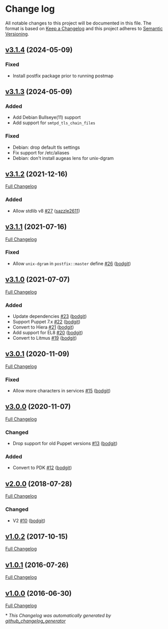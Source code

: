 # Change log

All notable changes to this project will be documented in this file. The format is based on [Keep a Changelog](http://keepachangelog.com/en/1.0.0/) and this project adheres to [Semantic Versioning](http://semver.org).

## [v3.1.4](https://github.com/lollipopman/puppet-postfix/tree/v3.1.4) (2024-05-09)

### Fixed

- Install postfix package prior to running postmap

## [v3.1.3](https://github.com/lollipopman/puppet-postfix/tree/v3.1.3) (2024-05-09)

### Added

- Add Debian Bullseye(11) support
- Add support for `smtpd_tls_chain_files`

### Fixed

- Debian: drop default tls settings
- Fix support for /etc/aliases
- Debian: don't install augeas lens for unix-dgram

## [v3.1.2](https://github.com/bodgit/puppet-postfix/tree/v3.1.2) (2021-12-16)

[Full Changelog](https://github.com/bodgit/puppet-postfix/compare/v3.1.1...v3.1.2)

### Added

- Allow stdlib v8 [\#27](https://github.com/bodgit/puppet-postfix/pull/27) ([sazzle2611](https://github.com/sazzle2611))

## [v3.1.1](https://github.com/bodgit/puppet-postfix/tree/v3.1.1) (2021-07-16)

[Full Changelog](https://github.com/bodgit/puppet-postfix/compare/v3.1.0...v3.1.1)

### Fixed

- Allow `unix-dgram` in `postfix::master` define [\#26](https://github.com/bodgit/puppet-postfix/pull/26) ([bodgit](https://github.com/bodgit))

## [v3.1.0](https://github.com/bodgit/puppet-postfix/tree/v3.1.0) (2021-07-07)

[Full Changelog](https://github.com/bodgit/puppet-postfix/compare/v3.0.1...v3.1.0)

### Added

- Update dependencies [\#23](https://github.com/bodgit/puppet-postfix/pull/23) ([bodgit](https://github.com/bodgit))
- Support Puppet 7.x [\#22](https://github.com/bodgit/puppet-postfix/pull/22) ([bodgit](https://github.com/bodgit))
- Convert to Hiera [\#21](https://github.com/bodgit/puppet-postfix/pull/21) ([bodgit](https://github.com/bodgit))
- Add support for EL8 [\#20](https://github.com/bodgit/puppet-postfix/pull/20) ([bodgit](https://github.com/bodgit))
- Convert to Litmus [\#19](https://github.com/bodgit/puppet-postfix/pull/19) ([bodgit](https://github.com/bodgit))

## [v3.0.1](https://github.com/bodgit/puppet-postfix/tree/v3.0.1) (2020-11-09)

[Full Changelog](https://github.com/bodgit/puppet-postfix/compare/v3.0.0...v3.0.1)

### Fixed

- Allow more characters in services [\#15](https://github.com/bodgit/puppet-postfix/pull/15) ([bodgit](https://github.com/bodgit))

## [v3.0.0](https://github.com/bodgit/puppet-postfix/tree/v3.0.0) (2020-11-07)

[Full Changelog](https://github.com/bodgit/puppet-postfix/compare/v2.0.0...v3.0.0)

### Changed

- Drop support for old Puppet versions [\#13](https://github.com/bodgit/puppet-postfix/pull/13) ([bodgit](https://github.com/bodgit))

### Added

- Convert to PDK [\#12](https://github.com/bodgit/puppet-postfix/pull/12) ([bodgit](https://github.com/bodgit))

## [v2.0.0](https://github.com/bodgit/puppet-postfix/tree/v2.0.0) (2018-07-28)

[Full Changelog](https://github.com/bodgit/puppet-postfix/compare/v1.0.2...v2.0.0)

### Changed

- V2 [\#10](https://github.com/bodgit/puppet-postfix/pull/10) ([bodgit](https://github.com/bodgit))

## [v1.0.2](https://github.com/bodgit/puppet-postfix/tree/v1.0.2) (2017-10-15)

[Full Changelog](https://github.com/bodgit/puppet-postfix/compare/v1.0.1...v1.0.2)

## [v1.0.1](https://github.com/bodgit/puppet-postfix/tree/v1.0.1) (2016-07-26)

[Full Changelog](https://github.com/bodgit/puppet-postfix/compare/v1.0.0...v1.0.1)

## [v1.0.0](https://github.com/bodgit/puppet-postfix/tree/v1.0.0) (2016-06-30)

[Full Changelog](https://github.com/bodgit/puppet-postfix/compare/9cb0da1998d5b7aa4a93f6875a8058650c8c3f03...v1.0.0)



\* *This Changelog was automatically generated by [github_changelog_generator](https://github.com/github-changelog-generator/github-changelog-generator)*
